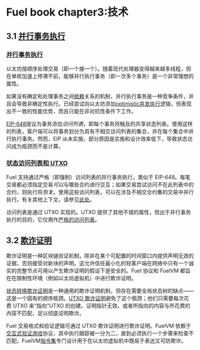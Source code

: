 # Fuel book chapter3:技术

## 3.1 [并行事务执行](https://fuellabs.github.io/fuel-docs/master/technology/parallel_tx_execution.html#parallel-transaction-execution)

### [并行事务执行](https://fuellabs.github.io/fuel-docs/master/technology/parallel_tx_execution.html#parallel-transaction-execution)

以太坊按顺序处理交易（即一个接一个）。随着现代处理器变得越来越多线程，但在单核加速上停滞不前，能够并行执行事务（即一次多个事务）是一个非常理想的属性。

如果没有确定和处理事务之间[依赖](https://en.wikipedia.org/wiki/Parallel_computing#Dependencies)关系的机制，并行执行事务是一种竞争条件，并且会导致非确定性执行。已经尝试向以太坊添加[optimistic并发执行](https://arxiv.org/abs/1901.01376)逻辑，但表现出不一致的性能优势，而且只能在非对抗性条件下工作。

[EIP-648](https://github.com/ethereum/EIPs/issues/648)提议为事务添加*访问列表*，即每个事务将触及的共享状态列表。使用这样的列表，客户端可以将事务划分为具有不相交访问列表的集合，并在每个集合中并行执行事务。然而，EIP 从未实施，部分原因是实施和设计效率低下，导致状态访问成为瓶颈而不是计算。

### [状态访问列表和 UTXO](https://fuellabs.github.io/fuel-docs/master/technology/parallel_tx_execution.html#state-access-lists-and-utxos)

Fuel 支持通过严格（即强制）访问列表的并行事务执行，类似于 EIP-648。每笔交易都必须指定交易*可以*与哪些合约进行交互；如果交易尝试访问不在此列表中的合约，则执行将*恢复*。使用这些访问列表，可以在涉及不相交合约集的交易中并行执行。有关其他上下文，请参见[此处](https://github.com/FuelLabs/fuel-specs/blob/master/specs/protocol/tx_validity.md#access-lists)。

访问列表是通过 UTXO 实现的。UTXO 提供了其他不错的属性，但出于并行事务执行的目的，它仅用作[严格的访问列表](https://forum.celestia.org/t/accounts-strict-access-lists-and-utxos/37)。

## 3.2 [欺诈证明](https://fuellabs.github.io/fuel-docs/master/technology/fraud_proofs.html#fraud-proofs)

欺诈证明是一种区块链验证机制，除非在某个可配置的时间窗口内提供声明无效的证据，否则接受对新块的声明。这允许信任最小化的轻客户端在网络中只有一个诚实的完整节点可用以产生欺诈证明的假设下是安全的。Fuel 协议和 FuelVM 都旨在在限制性环境（例如以太坊虚拟机）中进行欺诈证明。

[状态转换欺诈证明](https://arxiv.org/abs/1809.09044)是一种通用的欺诈证明机制，但存在需要全局状态树的缺点——这是一个固有的顺序瓶颈。[UTXO 欺诈证明](https://ethresear.ch/t/compact-fraud-proofs-for-utxo-chains-without-intermediate-state-serialization/5885)避免了这个瓶颈；他们只需要每次花费 UTXO 来“指向”UTXO 的创建。证明指针无效，或者所指向的内容与所花费的内容不匹配，足以彻底证明欺诈。

Fuel 交易格式和验证逻辑可通过 UTXO 欺诈证明进行欺诈证明。FuelVM 依赖于[交互式验证游戏](https://www.usenix.org/system/files/conference/usenixsecurity18/sec18-kalodner.pdf)协议，其中执行跟踪被一分为二，直到必须执行一个步骤来检查不匹配。FuelVM[指令集](https://github.com/FuelLabs/fuel-specs/blob/master/specs/vm/instruction_set.md)专门设计用于在以太坊虚拟机中既易于表达又可防欺诈。